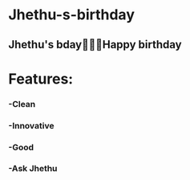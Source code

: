 # Jhethu-s-birthday
## Jhethu's bday🎂🎂🎂Happy birthday
# Features:
### -Clean
### -Innovative
### -Good
### -Ask Jhethu
